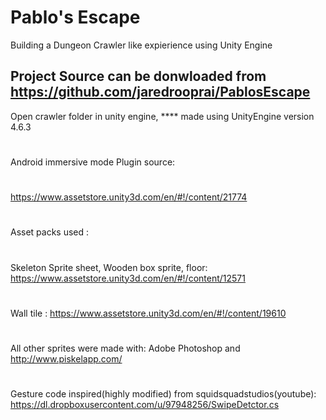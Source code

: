 # Pablo's Escape
Building a Dungeon Crawler like expierience using Unity Engine

Project Source can be donwloaded from https://github.com/jaredrooprai/PablosEscape
----

Open crawler folder in unity engine,
**** made using UnityEngine version 4.6.3
#
#
#
#
#
#
#
#
Android immersive mode Plugin source: 
#
https://www.assetstore.unity3d.com/en/#!/content/21774
#
Asset packs used :
#
Skeleton Sprite sheet, Wooden box sprite, floor: https://www.assetstore.unity3d.com/en/#!/content/12571
#
Wall tile   : https://www.assetstore.unity3d.com/en/#!/content/19610
#
All other sprites were made with: Adobe Photoshop and http://www.piskelapp.com/
#
Gesture code inspired(highly modified) from squidsquadstudios(youtube): https://dl.dropboxusercontent.com/u/97948256/SwipeDetctor.cs
#



